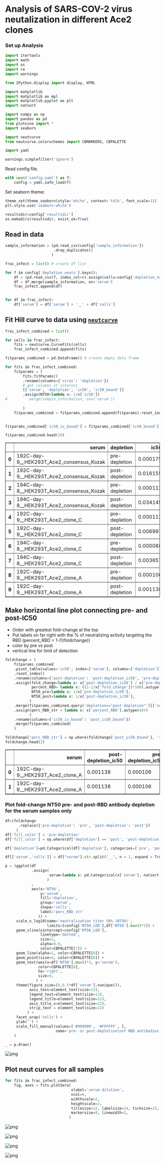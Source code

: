 # Analysis of SARS-COV-2 virus neutalization in different Ace2 clones

### Set up Analysis


```python
import itertools
import math
import os
import re
import warnings

from IPython.display import display, HTML

import matplotlib
import matplotlib as mpl
import matplotlib.pyplot as plt
import natsort

import numpy as np
import pandas as pd
from plotnine import *
import seaborn

import neutcurve
from neutcurve.colorschemes import CBMARKERS, CBPALETTE

import yaml
```


```python
warnings.simplefilter('ignore')
```

Read config file.


```python
with open('config.yaml') as f:
    config = yaml.safe_load(f)
```

Set seaborn theme:


```python
theme_set(theme_seaborn(style='white', context='talk', font_scale=1))
plt.style.use('seaborn-white')
```


```python
resultsdir=config['resultsdir']
os.makedirs(resultsdir, exist_ok=True)
```

## Read in data


```python
sample_information = (pd.read_csv(config['sample_information'])
                      .drop_duplicates()
                     )

frac_infect = list() # create df list

for f in config['depletion_neuts'].keys():
    df = (pd.read_csv(f, index_col=0).assign(cells=config['depletion_neuts'][f]))
    df = df.merge(sample_information, on='serum')
    frac_infect.append(df)  
    
```


```python
for df in frac_infect:
    df['serum'] = df['serum'] + '__' + df['cells']
```

## Fit Hill curve to data using [`neutcurve`](https://jbloomlab.github.io/neutcurve/)


```python
frac_infect_combined = list()

for cells in frac_infect:
    fits = neutcurve.CurveFits(cells)
    frac_infect_combined.append(fits)
```


```python
fitparams_combined = pd.DataFrame() # create empty data frame

for fits in frac_infect_combined:
    fitparams = (
        fits.fitParams()
        .rename(columns={'virus': 'depletion'})
        # get columns of interest
        [['serum', 'depletion', 'ic50', 'ic50_bound']]
        .assign(NT50=lambda x: 1/x['ic50'])
#         .merge(sample_information, on=['serum'])
        
        )
    fitparams_combined = fitparams_combined.append(fitparams).reset_index(drop=True)
    

fitparams_combined['ic50_is_bound'] = fitparams_combined['ic50_bound'].apply(lambda x: True if x!='interpolated' else False)

fitparams_combined.head(10)

```




<div>
<style scoped>
    .dataframe tbody tr th:only-of-type {
        vertical-align: middle;
    }

    .dataframe tbody tr th {
        vertical-align: top;
    }

    .dataframe thead th {
        text-align: right;
    }
</style>
<table border="1" class="dataframe">
  <thead>
    <tr style="text-align: right;">
      <th></th>
      <th>serum</th>
      <th>depletion</th>
      <th>ic50</th>
      <th>ic50_bound</th>
      <th>NT50</th>
      <th>ic50_is_bound</th>
    </tr>
  </thead>
  <tbody>
    <tr>
      <th>0</th>
      <td>192C-day-9__HEK293T_Ace2_consensus_Kozak</td>
      <td>pre-depletion</td>
      <td>0.000175</td>
      <td>interpolated</td>
      <td>5722.934706</td>
      <td>False</td>
    </tr>
    <tr>
      <th>1</th>
      <td>192C-day-9__HEK293T_Ace2_consensus_Kozak</td>
      <td>post-depletion</td>
      <td>0.016155</td>
      <td>interpolated</td>
      <td>61.901412</td>
      <td>False</td>
    </tr>
    <tr>
      <th>2</th>
      <td>194C-day-8__HEK293T_Ace2_consensus_Kozak</td>
      <td>pre-depletion</td>
      <td>0.000112</td>
      <td>interpolated</td>
      <td>8893.406359</td>
      <td>False</td>
    </tr>
    <tr>
      <th>3</th>
      <td>194C-day-8__HEK293T_Ace2_consensus_Kozak</td>
      <td>post-depletion</td>
      <td>0.034145</td>
      <td>interpolated</td>
      <td>29.287022</td>
      <td>False</td>
    </tr>
    <tr>
      <th>4</th>
      <td>192C-day-9__HEK293T_Ace2_clone_C</td>
      <td>pre-depletion</td>
      <td>0.000112</td>
      <td>interpolated</td>
      <td>8966.286438</td>
      <td>False</td>
    </tr>
    <tr>
      <th>5</th>
      <td>192C-day-9__HEK293T_Ace2_clone_C</td>
      <td>post-depletion</td>
      <td>0.006997</td>
      <td>interpolated</td>
      <td>142.919038</td>
      <td>False</td>
    </tr>
    <tr>
      <th>6</th>
      <td>194C-day-8__HEK293T_Ace2_clone_C</td>
      <td>pre-depletion</td>
      <td>0.000088</td>
      <td>interpolated</td>
      <td>11393.328246</td>
      <td>False</td>
    </tr>
    <tr>
      <th>7</th>
      <td>194C-day-8__HEK293T_Ace2_clone_C</td>
      <td>post-depletion</td>
      <td>0.003657</td>
      <td>interpolated</td>
      <td>273.483223</td>
      <td>False</td>
    </tr>
    <tr>
      <th>8</th>
      <td>192C-day-9__HEK293T_Ace2_clone_A</td>
      <td>pre-depletion</td>
      <td>0.000106</td>
      <td>interpolated</td>
      <td>9469.561397</td>
      <td>False</td>
    </tr>
    <tr>
      <th>9</th>
      <td>192C-day-9__HEK293T_Ace2_clone_A</td>
      <td>post-depletion</td>
      <td>0.001138</td>
      <td>interpolated</td>
      <td>878.878272</td>
      <td>False</td>
    </tr>
  </tbody>
</table>
</div>



## Make horizontal line plot connecting pre- and post-IC50
* Order with greatest fold-change at the top
* Put labels on far right with the % of neutralizing activity targeting the RBD (percent_RBD = 1-(1/foldchange))
* color by pre vs post
* vertical line for limit of detection


```python
foldchange = (
    fitparams_combined
    .pivot_table(values='ic50', index=['serum'], columns=['depletion'])
    .reset_index()
    .rename(columns={'post-depletion': 'post-depletion_ic50', 'pre-depletion': 'pre-depletion_ic50'})
    .assign(fold_change=lambda x: x['post-depletion_ic50'] / x['pre-depletion_ic50'],
            percent_RBD= lambda x: ((1-1/x['fold_change'])*100).astype(int),
            NT50_pre=lambda x: 1/x['pre-depletion_ic50'],
            NT50_post=lambda x: 1/x['post-depletion_ic50'],
           )
    .merge(fitparams_combined.query('depletion=="post-depletion"')[['serum', 'ic50_is_bound']], on='serum')
    .assign(perc_RBD_str = lambda x: x['percent_RBD'].astype(str)
           )
    .rename(columns={'ic50_is_bound': 'post_ic50_bound'})
    .merge(fitparams_combined)
    )

foldchange['perc_RBD_str'] = np.where(foldchange['post_ic50_bound'], '>'+foldchange['perc_RBD_str']+'%', foldchange['perc_RBD_str']+'%')
foldchange.head(2)
```




<div>
<style scoped>
    .dataframe tbody tr th:only-of-type {
        vertical-align: middle;
    }

    .dataframe tbody tr th {
        vertical-align: top;
    }

    .dataframe thead th {
        text-align: right;
    }
</style>
<table border="1" class="dataframe">
  <thead>
    <tr style="text-align: right;">
      <th></th>
      <th>serum</th>
      <th>post-depletion_ic50</th>
      <th>pre-depletion_ic50</th>
      <th>fold_change</th>
      <th>percent_RBD</th>
      <th>NT50_pre</th>
      <th>NT50_post</th>
      <th>post_ic50_bound</th>
      <th>perc_RBD_str</th>
      <th>depletion</th>
      <th>ic50</th>
      <th>ic50_bound</th>
      <th>NT50</th>
      <th>ic50_is_bound</th>
    </tr>
  </thead>
  <tbody>
    <tr>
      <th>0</th>
      <td>192C-day-9__HEK293T_Ace2_clone_A</td>
      <td>0.001138</td>
      <td>0.000106</td>
      <td>10.7746</td>
      <td>90</td>
      <td>9469.561397</td>
      <td>878.878272</td>
      <td>False</td>
      <td>90%</td>
      <td>pre-depletion</td>
      <td>0.000106</td>
      <td>interpolated</td>
      <td>9469.561397</td>
      <td>False</td>
    </tr>
    <tr>
      <th>1</th>
      <td>192C-day-9__HEK293T_Ace2_clone_A</td>
      <td>0.001138</td>
      <td>0.000106</td>
      <td>10.7746</td>
      <td>90</td>
      <td>9469.561397</td>
      <td>878.878272</td>
      <td>False</td>
      <td>90%</td>
      <td>post-depletion</td>
      <td>0.001138</td>
      <td>interpolated</td>
      <td>878.878272</td>
      <td>False</td>
    </tr>
  </tbody>
</table>
</div>



### Plot fold-change NT50 pre- and post-RBD antibody depletion for the serum samples only 


```python
df=(foldchange
      .replace({'pre-depletion': 'pre', 'post-depletion': 'post'})
     )
df['fill_color'] = 'pre-depletion'
df['fill_color'] = np.where(df['depletion'] == 'post', 'post-depletion', df['fill_color'])

df['depletion']=pd.Categorical(df['depletion'], categories=['pre', 'post'], ordered=True)
```


```python
df[['serum','cells']] = df["serum"].str.split("__", n = 1, expand = True)
```


```python
p = (ggplot(df
            .assign(
                    serum=lambda x: pd.Categorical(x['serum'], natsort.natsorted(x['serum'].unique())[::-1], ordered=True)
                   )
            , 
            aes(x='NT50',
                y='serum',
                fill='depletion',
                group='serum',
                shape='cells',
                label='perc_RBD_str'
               )) +
     scale_x_log10(name='neutralization titer 50% (NT50)', 
                   limits=[config['NT50_LOD'],df['NT50'].max()*3]) +
     geom_vline(xintercept=config['NT50_LOD'], 
                linetype='dotted', 
                size=1, 
                alpha=0.6, 
                color=CBPALETTE[7]) +
     geom_line(alpha=1, color=CBPALETTE[0]) +
     geom_point(size=4, color=CBPALETTE[0]) +
     geom_text(aes(x=df['NT50'].max()*3, y='serum'),
               color=CBPALETTE[0],
               ha='right',
               size=9,
              ) +
     theme(figure_size=(9,0.5*df['serum'].nunique()),
           axis_text=element_text(size=12),
           legend_text=element_text(size=12),
           legend_title=element_text(size=12),
           axis_title_x=element_text(size=12),
           strip_text = element_text(size=12)
          ) +
     facet_wrap('cells') +
     ylab('') +
     scale_fill_manual(values=['#999999', '#FFFFFF', ], 
                       name='pre- or post-depletion\nof RBD antibodies')
    )

_ = p.draw()

```


    
![png](virus_neutralization_files/virus_neutralization_20_0.png)
    


## Plot neut curves for all samples


```python
for fits in frac_infect_combined:
    fig, axes = fits.plotSera(
                              xlabel='serum dilution',
                              ncol=6,
                              widthscale=2,
                              heightscale=2,
                              titlesize=12, labelsize=24, ticksize=15, legendfontsize=24, yticklocs=[0,0.5,1],
                              markersize=8, linewidth=2,
                             )
```


    
![png](virus_neutralization_files/virus_neutralization_22_0.png)
    



    
![png](virus_neutralization_files/virus_neutralization_22_1.png)
    



    
![png](virus_neutralization_files/virus_neutralization_22_2.png)
    



    
![png](virus_neutralization_files/virus_neutralization_22_3.png)
    



```python

```
